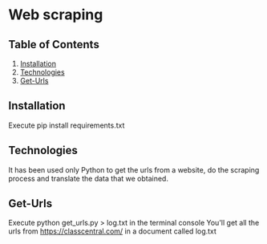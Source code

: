 # Web scraping

## Table of Contents
1. [Installation](#Installation)
2. [Technologies](#Technologies)
3. [Get-Urls](#Get-Urls)

## Installation
Execute pip install requirements.txt

## Technologies
It has been used only Python to get the urls from a website, do the scraping process and
translate the data that we obtained. 

## Get-Urls
Execute python get_urls.py > log.txt in the terminal console
You'll get all the urls from https://classcentral.com/ in a document called log.txt

